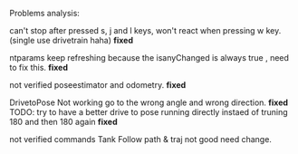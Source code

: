 Problems analysis:

can't stop after pressed s, j and l keys, won't react when pressing w key.(single use drivetrain haha) **fixed**

ntparams keep refreshing because the isanyChanged is always true , need to fix this. **fixed**

not verified poseestimator and odometry. **fixed**

DrivetoPose Not working go to the wrong angle and wrong direction. **fixed**
TODO: try to have a better drive to pose running directly instaed of truning 180 and then 180 again **fixed**

not verified commands 
Tank Follow path & traj not good need change.